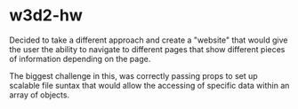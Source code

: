 # w3d2-hw

Decided to take a different approach and create a "website" that would give the user the ability to navigate to different pages that show different pieces of information depending on the page.

The biggest challenge in this, was correctly passing props to set up scalable file suntax that would allow the accessing of specific data within an array of objects.

